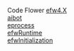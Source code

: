 Code Flower
<a href="https://efwgrp.github.io/efw4_codeflower/efw4.X.html">efw4.X</a><br>
<a href="https://efwgrp.github.io/efw4_codeflower/aibot.html">aibot</a><br>
<a href="https://efwgrp.github.io/efw4_codeflower/eprocess.html">eprocess</a><br>
<a href="https://efwgrp.github.io/efw4_codeflower/efwRuntime.html">efwRuntime</a><br>
<a href="https://efwgrp.github.io/efw4_codeflower/efwInitialization.html">efwInitialization</a><br>
